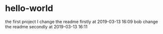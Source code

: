 # hello-world
the first project
I change the readme firstly at 2019-03-13 16:09
bob change the readme secondly at 2019-03-13 16:11
